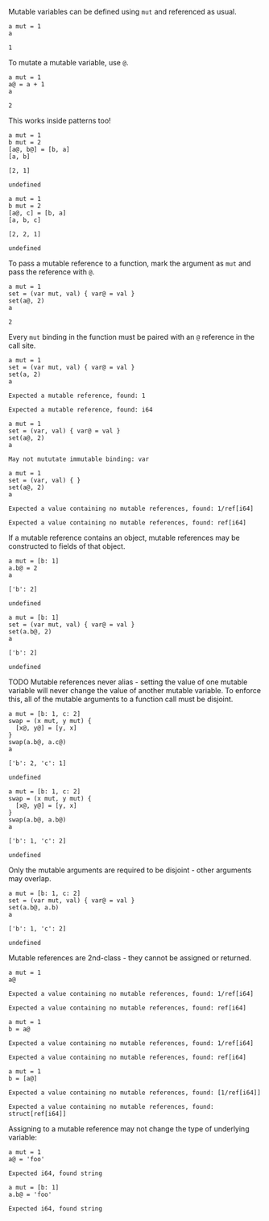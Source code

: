 Mutable variables can be defined using `mut` and referenced as usual. 

```
a mut = 1
a

1
```

To mutate a mutable variable, use `@`.

```
a mut = 1
a@ = a + 1
a

2
```

This works inside patterns too!

```
a mut = 1
b mut = 2
[a@, b@] = [b, a]
[a, b]

[2, 1]

undefined
```

```
a mut = 1
b mut = 2
[a@, c] = [b, a]
[a, b, c]

[2, 2, 1]

undefined
```

To pass a mutable reference to a function, mark the argument as `mut` and pass the reference with `@`.

```
a mut = 1
set = (var mut, val) { var@ = val }
set(a@, 2)
a

2
```

Every `mut` binding in the function must be paired with an `@` reference in the call site.

```
a mut = 1
set = (var mut, val) { var@ = val }
set(a, 2)
a

Expected a mutable reference, found: 1

Expected a mutable reference, found: i64
```

```
a mut = 1
set = (var, val) { var@ = val }
set(a@, 2)
a

May not mututate immutable binding: var
```

```
a mut = 1
set = (var, val) { }
set(a@, 2)
a

Expected a value containing no mutable references, found: 1/ref[i64]

Expected a value containing no mutable references, found: ref[i64]
```

If a mutable reference contains an object, mutable references may be constructed to fields of that object.

```
a mut = [b: 1]
a.b@ = 2
a

['b': 2]

undefined
```

```
a mut = [b: 1]
set = (var mut, val) { var@ = val }
set(a.b@, 2)
a

['b': 2]

undefined
```

TODO Mutable references never alias - setting the value of one mutable variable will never change the value of another mutable variable. To enforce this, all of the mutable arguments to a function call must be disjoint.

```
a mut = [b: 1, c: 2]
swap = (x mut, y mut) { 
  [x@, y@] = [y, x]
}
swap(a.b@, a.c@)
a

['b': 2, 'c': 1]

undefined
```

```
a mut = [b: 1, c: 2]
swap = (x mut, y mut) { 
  [x@, y@] = [y, x]
}
swap(a.b@, a.b@)
a

['b': 1, 'c': 2]

undefined
```

Only the mutable arguments are required to be disjoint - other arguments may overlap.

```
a mut = [b: 1, c: 2]
set = (var mut, val) { var@ = val }
set(a.b@, a.b)
a

['b': 1, 'c': 2]

undefined
```

Mutable references are 2nd-class - they cannot be assigned or returned.

```
a mut = 1
a@

Expected a value containing no mutable references, found: 1/ref[i64]

Expected a value containing no mutable references, found: ref[i64]
```

```
a mut = 1
b = a@

Expected a value containing no mutable references, found: 1/ref[i64]

Expected a value containing no mutable references, found: ref[i64]
```

```
a mut = 1
b = [a@]

Expected a value containing no mutable references, found: [1/ref[i64]]

Expected a value containing no mutable references, found: struct[ref[i64]]
```

Assigning to a mutable reference may not change the type of underlying variable:

```
a mut = 1
a@ = 'foo'

Expected i64, found string
```

```
a mut = [b: 1]
a.b@ = 'foo'

Expected i64, found string
```